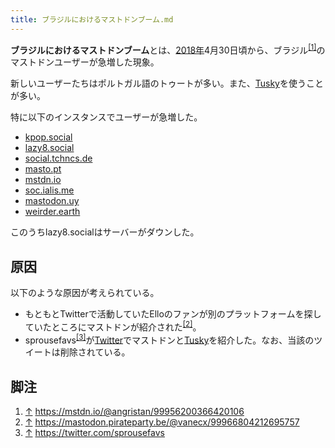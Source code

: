 ```yaml
---
title: ブラジルにおけるマストドンブーム.md
---
```

<div>

**ブラジルにおけるマストドンブーム**とは、[2018年](/2018%E5%B9%B4 "2018年")4月30日頃から、ブラジル<sup>[\[1\]](#cite_note-1)</sup>のマストドンユーザーが急増した現象。

新しいユーザーたちはポルトガル語のトゥートが多い。また、[Tusky](/Tusky "Tusky")を使うことが多い。

特に以下のインスタンスでユーザーが急増した。

-   <a href="https://kpop.social" rel="nofollow">kpop.social</a>
-   <a href="https://lazy8.social" rel="nofollow">lazy8.social</a>
-   [social.tchncs.de](/Social.tchncs.de "Social.tchncs.de")
-   <a href="https://masto.pt" rel="nofollow">masto.pt</a>
-   [mstdn.io](/Mstdn.io "Mstdn.io")
-   <a href="https://soc.ialis.me" rel="nofollow">soc.ialis.me</a>
-   <a href="https://mastodon.uy" rel="nofollow">mastodon.uy</a>
-   <a href="https://weirder.earth" rel="nofollow">weirder.earth</a>

このうちlazy8.socialはサーバーがダウンした。

## 原因

以下のような原因が考えられている。

-   もともとTwitterで活動していたElloのファンが別のプラットフォームを探していたところにマストドンが紹介された<sup>[\[2\]](#cite_note-2)</sup>。
-   sprousefavs<sup>[\[3\]](#cite_note-3)</sup>が[Twitter](/Twitter "Twitter")でマストドンと[Tusky](/Tusky "Tusky")を紹介した。なお、当該のツイートは削除されている。

## 脚注

<div>

1.  [↑](#cite_ref-1) <a href="https://mstdn.io/@angristan/99956200366420106" rel="nofollow">https://mstdn.io/@angristan/99956200366420106</a>
2.  [↑](#cite_ref-2) <a href="https://mastodon.pirateparty.be/@vanecx/99966804212695757" rel="nofollow">https://mastodon.pirateparty.be/@vanecx/99966804212695757</a>
3.  [↑](#cite_ref-3) <a href="https://twitter.com/sprousefavs" rel="nofollow">https://twitter.com/sprousefavs</a>

</div>

</div>
